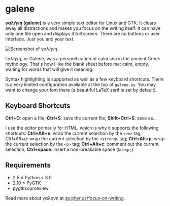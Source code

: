 # galene

**γαλήνη (galene)** is a very simple text editor for Linux and GTK. It clears away all distractions and makes you focus on the writing itself. It can have only one file open and displays it full screen. There are no buttons or user interface. Just you and your text.

![Screenshot of γαλήνη.](https://raw.github.com/ze-phyr-us/galene/master/screenshot.png)

Γαλήνη, or Galene, was a personification of calm sea in the ancient Greek mythology. That's how I like the blank sheet before me: calm, empty, waiting for words that will give it meaning.

Syntax highlighting is supported as well as a few keyboard shortcuts. There is a very limited configuration available at the top of `galene.py`. You may want to change your font there (a beautiful LaTeX serif is set by default).


## Keyboard Shortcuts

**Ctrl+O**: open a file; **Ctrl+S**: save the current file; **Shift+Ctrl+S**: save as...

I use the editor primarily for HTML, which is why it supports the following shortcuts:
**Ctrl+Alt+e**: wrap the current selection by the `<em>` tag; *Ctrl+Alt+g*: wrap the current selection by the `<strong>` tag; **Ctrl+Alt+p**: wrap the current selection by the `<p>` tag; **Ctrl+Alt+c**: comment out the current selection; **Ctrl+space**: insert a non-breakable space (`&nbsp;`).


## Requirements

* 2.5 &le; Python &lt; 3.0
* 2.10 &le; PyGTK
* pygtksourceview

Read more about γαλήνη at [ze.phyr.us/focus-on-writing](http://ze.phyr.us/focus-on-writing).

